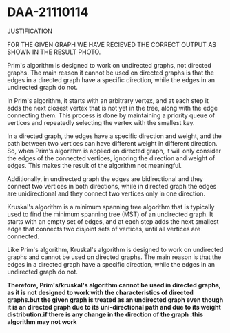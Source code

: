# DAA-21110114


JUSTIFICATION


FOR THE GIVEN GRAPH WE HAVE RECIEVED THE CORRECT OUTPUT AS SHOWN IN THE RESULT PHOTO.

Prim's algorithm is designed to work on undirected graphs, not directed graphs. The main reason it cannot be used on directed graphs is that the edges in a directed graph have a specific direction, while the edges in an undirected graph do not.

In Prim's algorithm, it starts with an arbitrary vertex, and at each step it adds the next closest vertex that is not yet in the tree, along with the edge connecting them. This process is done by maintaining a priority queue of vertices and repeatedly selecting the vertex with the smallest key.

In a directed graph, the edges have a specific direction and weight, and the path between two vertices can have different weight in different direction. So, when Prim's algorithm is applied on directed graph, it will only consider the edges of the connected vertices, ignoring the direction and weight of edges. This makes the result of the algorithm not meaningful.

Additionally, in undirected graph the edges are bidirectional and they connect two vertices in both directions, while in directed graph the edges are unidirectional and they connect two vertices only in one direction.

Kruskal's algorithm is a minimum spanning tree algorithm that is typically used to find the minimum spanning tree (MST) of an undirected graph. It starts with an empty set of edges, and at each step adds the next smallest edge that connects two disjoint sets of vertices, until all vertices are connected.

Like Prim's algorithm, Kruskal's algorithm is designed to work on undirected graphs and cannot be used on directed graphs. The main reason is that the edges in a directed graph have a specific direction, while the edges in an undirected graph do not.

**Therefore, Prim's/kruskal's algorithm cannot be used in directed graphs, as it is not designed to work with the characteristics of directed graphs.but the given graph is treated as an undirected graph even though it is an directed graph due to its uni-directional path and due to its weight distribution.if there is any change in the direction of the graph .this algorithm may not work**

